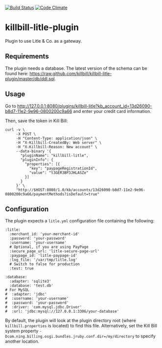 [![Build Status](https://travis-ci.org/killbill/killbill-litle-plugin.png)](https://travis-ci.org/killbill/killbill-litle-plugin)
[![Code Climate](https://codeclimate.com/github/killbill/killbill-litle-plugin.png)](https://codeclimate.com/github/killbill/killbill-litle-plugin)

killbill-litle-plugin
=====================

Plugin to use Litle &amp; Co. as a gateway.

Requirements
------------

The plugin needs a database. The latest version of the schema can be found here: https://raw.github.com/killbill/killbill-litle-plugin/master/db/ddl.sql.

Usage
-----

Go to http://127.0.0.1:8080/plugins/killbill-litle?kb_account_id=13d26090-b8d7-11e2-9e96-0800200c9a66 and enter your credit card information.

Then, save the token in Kill Bill:

```
curl -v \
     -X POST \
     -H "Content-Type: application/json" \
     -H "X-Killbill-CreatedBy: Web server" \
     -H "X-Killbill-Reason: New account" \
     --data-binary '{
       "pluginName": "killbill-litle",
       "pluginInfo": {
         "properties": [{
           "key": "paypageRegistrationId",
           "value": "t3GER3BP3JHLASZe"
         }]
       }
     }' \
     "http://$HOST:8080/1.0/kb/accounts/13d26090-b8d7-11e2-9e96-0800200c9a66/paymentMethods?isDefault=true"
```

Configuration
-------------

The plugin expects a `litle.yml` configuration file containing the following:

```
:litle:
  :merchant_id: 'your-merchant-id'
  :password: 'your-password'
  :username: 'your-username'
  # Optional, if you are using PayPage
  :secure_page_url: 'litle-secure-page-url'
  :paypage_id: 'litle-paypage-id'
  :log_file: '/var/tmp/litle.log'
  # Switch to false for production
  :test: true

:database:
  :adapter: 'sqlite3'
  :database: 'test.db'
# For MySQL
#  :adapter: 'jdbc'
#  :username: 'your-username'
#  :password: 'your-password'
#  :driver: 'com.mysql.jdbc.Driver'
#  :url: 'jdbc:mysql://127.0.0.1:3306/your-database'
```

By default, the plugin will look at the plugin directory root (where `killbill.properties` is located) to find this file.
Alternatively, set the Kill Bill system property `-Dcom.ning.billing.osgi.bundles.jruby.conf.dir=/my/directory` to specify another location.

